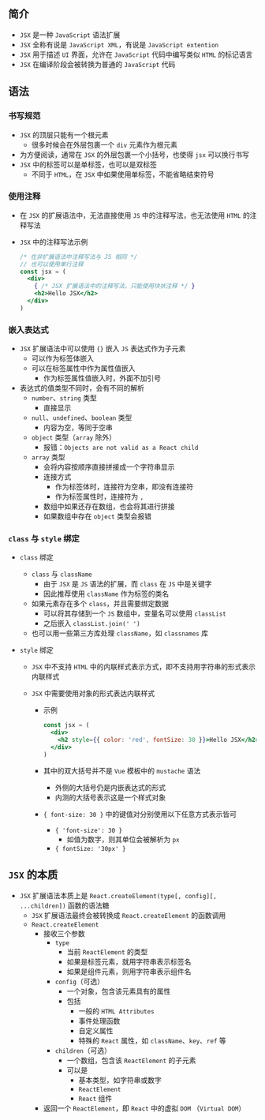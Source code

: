 ## 简介

- `JSX` 是一种 `JavaScript` 语法扩展
- `JSX` 全称有说是 `JavaScript XML`，有说是 `JavaScript extention`
- `JSX` 用于描述 `UI` 界面，允许在 `JavaScript` 代码中编写类似 `HTML` 的标记语言
- `JSX` 在编译阶段会被转换为普通的 `JavaScript` 代码

## 语法

### 书写规范

- `JSX` 的顶层只能有一个根元素
  - 很多时候会在外层包裹一个 `div` 元素作为根元素
- 为方便阅读，通常在 `JSX` 的外层包裹一个小括号，也使得 `jsx` 可以换行书写
- `JSX` 中的标签可以是单标签，也可以是双标签
  - 不同于 `HTML`，在 `JSX` 中如果使用单标签，不能省略结束符号

### 使用注释

- 在 `JSX` 的扩展语法中，无法直接使用 `JS` 中的注释写法，也无法使用 `HTML` 的注释写法

- `JSX` 中的注释写法示例

  ~~~jsx
  /* 在非扩展语法中注释写法与 JS 相同 */
  // 也可以使用单行注释
  const jsx = (
    <div>
      { /* JSX 扩展语法中的注释写法，只能使用块状注释 */ }
      <h2>Hello JSX</h2>
    </div>
  )
  ~~~

### 嵌入表达式

- `JSX` 扩展语法中可以使用 `{}` 嵌入 `JS` 表达式作为子元素
  - 可以作为标签体嵌入
  - 可以在标签属性中作为属性值嵌入
    - 作为标签属性值嵌入时，外面不加引号
- 表达式的值类型不同时，会有不同的解析
  - `number`、`string` 类型
    - 直接显示
  - `null`、`undefined`、`boolean` 类型
    - 内容为空，等同于空串
  - `object` 类型（`array` 除外）
    - 报错：`Objects are not valid as a React child`
  - `array` 类型
    - 会将内容按顺序直接拼接成一个字符串显示
    - 连接方式
      - 作为标签体时，连接符为空串，即没有连接符
      - 作为标签属性时，连接符为 `,`
    - 数组中如果还存在数组，也会将其进行拼接
    - 如果数组中存在 `object` 类型会报错

### `class` 与 `style` 绑定

- `class` 绑定
  
  - `class` 与 `className`
    - 由于 `JSX` 是 `JS` 语法的扩展，而 `class` 在 `JS` 中是关键字
    - 因此推荐使用 `className` 作为标签的类名
  - 如果元素存在多个 `class`，并且需要绑定数据
    - 可以将其存储到一个 `JS` 数组中，变量名可以使用 `classList`
    - 之后嵌入 `classList.join(' ')`
  - 也可以用一些第三方库处理 `className`，如 `classnames` 库
  
- `style` 绑定

  - `JSX` 中不支持 `HTML` 中的内联样式表示方式，即不支持用字符串的形式表示内联样式

  - `JSX` 中需要使用对象的形式表达内联样式

    - 示例

      ~~~jsx
      const jsx = (
        <div>
          <h2 style={{ color: 'red', fontSize: 30 }}>Hello JSX</h2>
        </div>
      )
      ~~~

    - 其中的双大括号并不是 `Vue` 模板中的 `mustache` 语法

      - 外侧的大括号仍是内嵌表达式的形式
      - 内测的大括号表示这是一个样式对象

    - `{ font-size: 30 }` 中的键值对分别使用以下任意方式表示皆可

      - `{ 'font-size': 30 }`
        - 如值为数字，则其单位会被解析为 `px`
      - `{ fontSize: '30px' }`

## `JSX` 的本质

- `JSX` 扩展语法本质上是 `React.createElement(type[, config][, ...children])` 函数的语法糖
  - `JSX` 扩展语法最终会被转换成 `React.createElement` 的函数调用
  - `React.createElement`
    - 接收三个参数
      - `type`
        - 当前 `ReactElement` 的类型
        - 如果是标签元素，就用字符串表示标签名
        - 如果是组件元素，则用字符串表示组件名
      - `config`（可选）
        - 一个对象，包含该元素具有的属性
        - 包括
          - 一般的 `HTML Attributes`
          - 事件处理函数
          - 自定义属性
          - 特殊的 `React` 属性，如 `className`、`key`、`ref` 等
      - `children`（可选）
        - 一个数组，包含该 `ReactElement` 的子元素
        - 可以是
          - 基本类型，如字符串或数字
          - `ReactElement`
          - `React` 组件
    - 返回一个 `ReactElement`，即 `React` 中的虚拟 `DOM` （`Virtual DOM`）
